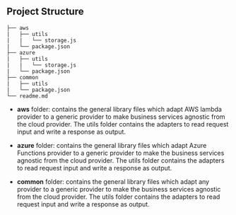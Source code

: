 ## Project Structure

```
├── aws
|   ├── utils
|   |   └── storage.js
|   └── package.json
├── azure
|   ├── utils
|   |   └── storage.js
|   └── package.json
├── common
|   ├── utils
|   └── package.json
└── readme.md
```

-   **aws** folder: contains the general library files which adapt AWS lambda provider to a generic provider to make business services agnostic from the cloud provider. The utils folder contains the adapters to read request input and write a response as output.

-   **azure** folder: contains the general library files which adapt Azure Functions provider to a generic provider to make the business services agnostic from the cloud provider. The utils folder contains the adapters to read request input and write a response as output.

-   **common** folder: contains the general library files which adapt any provider to a generic provider to make the business services agnostic from the cloud provider. The utils folder contains the adapters to read request input and write a response as output.
